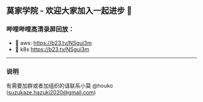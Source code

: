 ## 莫家学院 - 欢迎大家加入一起进步 👋

                                                  
### 哔哩哔哩高清录屏回放：    
- 🍡 aws: https://b23.tv/NSgui3m    
- 🍡 k8s https://b23.tv/NSgui3m        
---


### 说明
有需要加群或者加组织的请联系小莫 @houko (suzukaze.hazuki2020@gmail.com)

